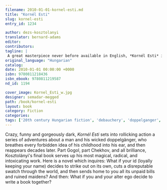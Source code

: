 ```yaml
---
filename: 2010-01-01-kornel-esti.md
title: "Kornél Esti"
slug: kornel-esti
entry_id: 1234

author: dezs-kosztolanyi
translator: bernard-adams
editor: 
contributors: 
tagline: |
 A great masterpiece never before available in English, *Kornél Esti* is the wild final book by a Hungarian genius.
original_language: "Hungarian"
catalog: 
date: 2010-01-01 00:00:00 +0000 
isbn: 9780811218436
isbn_ebook: 9780811219587
nd_id: 1194

cover_image: Kornel_Esti_w.jpg
designer: semadar-megged
path: /book/kornel-esti
layout: book
category: Fiction
categories: 
tags: ['20th century Hungarian fiction', 'debauchery', 'doppelganger', 'Hungarian', 'Hungary', 'id']
---
```

Crazy, funny and gorgeously dark, *Kornél Esti* sets into rollicking action a series of adventures about a man and his wicked doppelgänger, who breathes every forbidden idea of his childhood into his ear, and then reappears decades later. Part Gogol, part Chekhov, and all brilliance, Kosztolányi's final book serves up his most magical, radical, and intoxicating work. Here is a novel which inquires: What if your id (loyally keeping your name) decides to strike out on its own, cuts a disreputable swatch through the world, and then sends home to you all its unpaid bills and ruined maidens? And then: What if you and your alter ego decide to write a book together?





